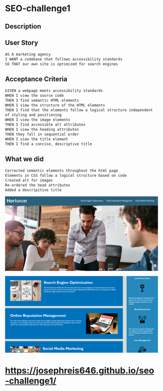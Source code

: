 # SEO-challenge1

## Description

## User Story
```
AS A marketing agency
I WANT a codebase that follows accessibility standards
SO THAT our own site is optimized for search engines
```
## Acceptance Criteria
```
GIVEN a webpage meets accessibility standards
WHEN I view the source code
THEN I find semantic HTML elements
WHEN I view the structure of the HTML elements
THEN I find that the elements follow a logical structure independent of styling and positioning
WHEN I view the image elements
THEN I find accessible alt attributes
WHEN I view the heading attributes
THEN they fall in sequential order
WHEN I view the title element
THEN I find a concise, descriptive title
```
## What we did
```
Corrected semantic elements throughout the html page
Elements in CSS follow a logical structure based on code
Created alt for images
Re-ordered the head attributes
Added a descripitive title
```
![final image of assignment](./assets/images/screenshot1.png)

![final image of assignment](./assets/images/screenshot2.png)

# https://josephreis646.github.io/seo-challenge1/






